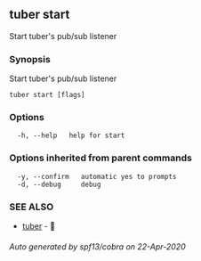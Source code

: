 ## tuber start

Start tuber's pub/sub listener

### Synopsis

Start tuber's pub/sub listener

```
tuber start [flags]
```

### Options

```
  -h, --help   help for start
```

### Options inherited from parent commands

```
  -y, --confirm   automatic yes to prompts
  -d, --debug     debug
```

### SEE ALSO

* [tuber](tuber.md)	 - 🥔

###### Auto generated by spf13/cobra on 22-Apr-2020
